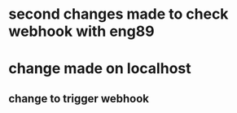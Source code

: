 # second changes made to check webhook with eng89
# change made on localhost 
## change to trigger webhook
